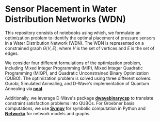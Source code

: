 # Sensor Placement in Water Distribution Networks (WDN)

This repository consists of notebooks using which, we formulate an optimization problem to identify the optimal placement of pressure sensors in a Water Distribution Network (WDN). The WDN is represented on a constrained graph $G(V,E)$, where $V$ is the set of vertices and $E$ is the set of edges.

We consider four different formulations of the optimization problem, including Mixed Integer Programming (MIP), Mixed Integer Quadratic Programming (MIQP), and Quadratic Unconstrained Binary Optimization (QUBO). The optimization problem is solved using three different solvers: Gurobi, Simulated Annealing, and D-Wave's implementation of Quantum Annealing via **[neal](https://github.com/dwavesystems/dwave-neal)**.

Additionally, we leverage D-Wave's package **[dwavebinarycsp](https://github.com/dwavesystems/dwavebinarycsp)** to translate constraint satisfaction problems into QUBOs. For Groebner basis computations, we use **[Sympy](https://www.sympy.org/)** for symbolic computation in Python and **[Networkx](https://networkx.github.io/)** for network models and graphs.
